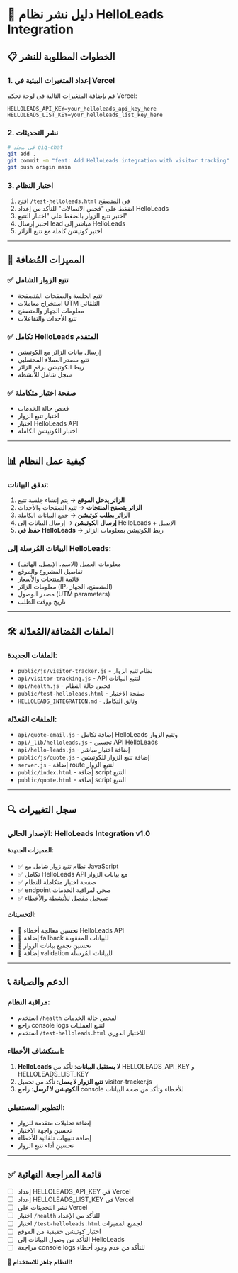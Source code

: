 # 🚀 دليل نشر نظام HelloLeads Integration

## 📋 الخطوات المطلوبة للنشر

### 1. إعداد المتغيرات البيئية في Vercel

قم بإضافة المتغيرات التالية في لوحة تحكم Vercel:

```
HELLOLEADS_API_KEY=your_helloleads_api_key_here
HELLOLEADS_LIST_KEY=your_helloleads_list_key_here
```

### 2. نشر التحديثات

```bash
# في مجلد qiq-chat
git add .
git commit -m "feat: Add HelloLeads integration with visitor tracking"
git push origin main
```

### 3. اختبار النظام

1. افتح `/test-helloleads.html` في المتصفح
2. اضغط على "فحص الاتصالات" للتأكد من إعداد HelloLeads
3. اختبر تتبع الزوار بالضغط على "اختبار التتبع"
4. اختبر إرسال lead مباشر إلى HelloLeads
5. اختبر كوتيشن كاملة مع تتبع الزائر

---

## 🔧 المميزات المُضافة

### ✅ تتبع الزوار الشامل
- تتبع الجلسة والصفحات المُتصفحة
- استخراج معاملات UTM التلقائي
- معلومات الجهاز والمتصفح
- تتبع الأحداث والتفاعلات

### ✅ تكامل HelloLeads المتقدم
- إرسال بيانات الزائر مع الكوتيشن
- تتبع مصدر العملاء المحتملين
- ربط الكوتيشن برقم الزائر
- سجل شامل للأنشطة

### ✅ صفحة اختبار متكاملة
- فحص حالة الخدمات
- اختبار تتبع الزوار
- اختبار HelloLeads API
- اختبار الكوتيشن الكاملة

---

## 📊 كيفية عمل النظام

### تدفق البيانات:
1. **الزائر يدخل الموقع** → يتم إنشاء جلسة تتبع
2. **الزائر يتصفح المنتجات** → تتبع الصفحات والأحداث
3. **الزائر يطلب كوتيشن** → جمع البيانات الكاملة
4. **إرسال الكوتيشن** → إرسال البيانات إلى HelloLeads + الإيميل
5. **حفظ في HelloLeads** → ربط الكوتيشن بمعلومات الزائر

### البيانات المُرسلة إلى HelloLeads:
- معلومات العميل (الاسم، الإيميل، الهاتف)
- تفاصيل المشروع والموقع
- قائمة المنتجات والأسعار
- معلومات الزائر (IP، المتصفح، الجهاز)
- مصدر الوصول (UTM parameters)
- تاريخ ووقت الطلب

---

## 🛠️ الملفات المُضافة/المُعدّلة

### الملفات الجديدة:
- `public/js/visitor-tracker.js` - نظام تتبع الزوار
- `api/visitor-tracking.js` - API لتتبع البيانات
- `api/health.js` - فحص حالة النظام
- `public/test-helloleads.html` - صفحة الاختبار
- `HELLOLEADS_INTEGRATION.md` - وثائق التكامل

### الملفات المُعدّلة:
- `api/quote-email.js` - إضافة تكامل HelloLeads وتتبع الزوار
- `api/_lib/helloleads.js` - تحسين API HelloLeads
- `api/hello-leads.js` - إضافة اختبار مباشر
- `public/js/quote.js` - إضافة تتبع الزوار للكوتيشن
- `server.js` - إضافة route لتتبع الزوار
- `public/index.html` - إضافة script التتبع
- `public/quote.html` - إضافة script التتبع

---

## 🔍 سجل التغييرات

### الإصدار الحالي: HelloLeads Integration v1.0

#### المميزات الجديدة:
- ✅ نظام تتبع زوار شامل مع JavaScript
- ✅ تكامل HelloLeads API مع بيانات الزوار
- ✅ صفحة اختبار متكاملة للنظام
- ✅ endpoint صحي لمراقبة الخدمات
- ✅ تسجيل مفصل للأنشطة والأخطاء

#### التحسينات:
- 🔧 تحسين معالجة أخطاء HelloLeads API
- 🔧 إضافة fallback للبيانات المفقودة
- 🔧 تحسين تجميع بيانات الزوار
- 🔧 إضافة validation للبيانات المُرسلة

---

## 📞 الدعم والصيانة

### مراقبة النظام:
- استخدم `/health` لفحص حالة الخدمات
- راجع console logs لتتبع العمليات
- استخدم `/test-helloleads.html` للاختبار الدوري

### استكشاف الأخطاء:
1. **HelloLeads لا يستقبل البيانات**: تأكد من HELLOLEADS_API_KEY و HELLOLEADS_LIST_KEY
2. **تتبع الزوار لا يعمل**: تأكد من تحميل visitor-tracker.js
3. **الكوتيشن لا تُرسل**: راجع console للأخطاء وتأكد من صحة البيانات

### التطوير المستقبلي:
- إضافة تحليلات متقدمة للزوار
- تحسين واجهة الاختبار
- إضافة تنبيهات تلقائية للأخطاء
- تحسين أداء تتبع الزوار

---

## ✅ قائمة المراجعة النهائية

- [ ] إعداد HELLOLEADS_API_KEY في Vercel
- [ ] إعداد HELLOLEADS_LIST_KEY في Vercel
- [ ] نشر التحديثات على Vercel
- [ ] اختبار `/health` للتأكد من الإعداد
- [ ] اختبار `/test-helloleads.html` لجميع المميزات
- [ ] اختبار كوتيشن حقيقية من الموقع
- [ ] التأكد من وصول البيانات إلى HelloLeads
- [ ] مراجعة console logs للتأكد من عدم وجود أخطاء

**🎉 النظام جاهز للاستخدام!**